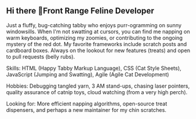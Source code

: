 ## Hi there 👋Front Range Feline Developer
Just a fluffy, bug-catching tabby who enjoys purr-ogramming on sunny windowsills. When I'm not swatting at cursors, you can find me napping on warm keyboards, optimizing my zoomies, or contributing to the ongoing mystery of the red dot. My favorite frameworks include scratch posts and cardboard boxes. Always on the lookout for new features (treats) and open to pull requests (belly rubs).

Skills: HTML (Happy Tabby Markup Language), CSS (Cat Style Sheets), JavaScript (Jumping and Swatting), Agile (Agile Cat Development)

Hobbies: Debugging tangled yarn, 3 AM stand-ups, chasing laser pointers, quality assurance of catnip toys, cloud watching (from a very high perch).

Looking for: More efficient napping algorithms, open-source treat dispensers, and perhaps a new maintainer for my chin scratches.







<!--


Front Range Feline Developer
Just a fluffy, bug-catching tabby who enjoys purr-ogramming on sunny windowsills. When I'm not swatting at cursors, you can find me napping on warm keyboards, optimizing my zoomies, or contributing to the ongoing mystery of the red dot. My favorite frameworks include scratch posts and cardboard boxes. Always on the lookout for new features (treats) and open to pull requests (belly rubs).

Skills: HTML (Happy Tabby Markup Language), CSS (Cat Style Sheets), JavaScript (Jumping and Swatting), Agile (Agile Cat Development)

Hobbies: Debugging tangled yarn, 3 AM stand-ups, chasing laser pointers, quality assurance of catnip toys, cloud watching (from a very high perch).

Looking for: More efficient napping algorithms, open-source treat dispensers, and perhaps a new maintainer for my chin scratches.


-->
